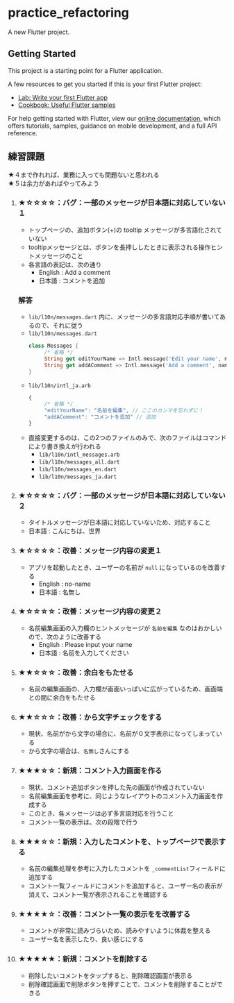 # practice_refactoring

A new Flutter project.

## Getting Started

This project is a starting point for a Flutter application.

A few resources to get you started if this is your first Flutter project:

- [Lab: Write your first Flutter app](https://flutter.dev/docs/get-started/codelab)
- [Cookbook: Useful Flutter samples](https://flutter.dev/docs/cookbook)

For help getting started with Flutter, view our
[online documentation](https://flutter.dev/docs), which offers tutorials,
samples, guidance on mobile development, and a full API reference.

## 練習課題
★４まで作れれば、業務に入っても問題ないと思われる  
★５は余力があればやってみよう

1. ### ★☆☆☆☆：バグ：一部のメッセージが日本語に対応していない１
   - トップページの、追加ボタン(+)の tooltip メッセージが多言語化されていない
   - tooltipメッセージとは、ボタンを長押ししたときに表示される操作ヒントメッセージのこと
   - 各言語の表記は、次の通り
     - English : Add a comment
     - 日本語 : コメントを追加

   ### 解答
   - `lib/l10n/messages.dart` 内に、メッセージの多言語対応手順が書いてあるので、それに従う
   - `lib/l10n/messages.dart`
     ```dart
     class Messages {
          /* 省略 */
          String get editYourName => Intl.message('Edit your name', name: 'editYourName');
          String get addAComment => Intl.message('Add a comment', name: 'addAComment'); // 追加
     }
     ```
   - `lib/l10n/intl_ja.arb`
     ```javascript
     {
          /* 省略 */
          "editYourName": "名前を編集", // ここのカンマを忘れずに！
          "addAComment": "コメントを追加" // 追加
     }
     ```
   - 直接変更するのは、この2つのファイルのみで、次のファイルはコマンドにより書き換えが行われる
     - `lib/l10n/intl_messages.arb`
     - `lib/l10n/messages_all.dart`
     - `lib/l10n/messages_en.dart`
     - `lib/l10n/messages_ja.dart`
1. ### ★☆☆☆☆：バグ：一部のメッセージが日本語に対応していない２
   - タイトルメッセージが日本語に対応していないため、対応すること
   - 日本語 : こんにちは、世界
1. ### ★☆☆☆☆：改善：メッセージ内容の変更１
   - アプリを起動したとき、ユーザーの名前が `null` になっているのを改善する
     - English : no-name
     - 日本語 : 名無し
1. ### ★☆☆☆☆：改善：メッセージ内容の変更２
   - 名前編集画面の入力欄のヒントメッセージが `名前を編集` なのはおかしいので、次のように改善する
     - English : Please input your name
     - 日本語 : 名前を入力してください
1. ### ★★☆☆☆：改善：余白をもたせる
   - 名前の編集画面の、入力欄が画面いっぱいに広がっているため、画面端との間に余白をもたせる
1. ### ★★☆☆☆：改善：から文字チェックをする
   - 現状、名前がから文字の場合に、名前が０文字表示になってしまっている
   - から文字の場合は、`名無し`さんにする
1. ### ★★★☆☆：新規：コメント入力画面を作る
   - 現状、コメント追加ボタンを押した先の画面が作成されていない
   - 名前編集画面を参考に、同じようなレイアウトのコメント入力画面を作成する
   - このとき、各メッセージは必ず多言語対応を行うこと
   - コメント一覧の表示は、次の段階で行う
1. ### ★★★☆☆：新規：入力したコメントを、トップページで表示する
   - 名前の編集処理を参考に入力したコメントを `_commentList`フィールドに追加する
   - コメント一覧フィールドにコメントを追加すると、ユーザー名の表示が消えて、コメント一覧が表示されることを確認する
1. ### ★★★★☆：改善：コメント一覧の表示をを改善する
   - コメントが非常に読みづらいため、読みやすいように体裁を整える
   - ユーザー名を表示したり、良い感じにする
1. ### ★★★★★：新規：コメントを削除する
   - 削除したいコメントをタップすると、削除確認画面が表示る
   - 削除確認画面で削除ボタンを押すことで、コメントを削除することができる